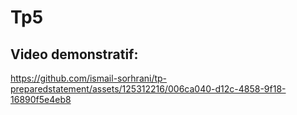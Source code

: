 # Tp5
## Video demonstratif:
https://github.com/ismail-sorhrani/tp-preparedstatement/assets/125312216/006ca040-d12c-4858-9f18-16890f5e4eb8



